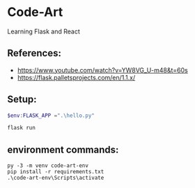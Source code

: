 # Code-Art

Learning Flask and React

## References:

- https://www.youtube.com/watch?v=YW8VG_U-m48&t=60s
- https://flask.palletsprojects.com/en/1.1.x/

## Setup:

```Powershell
$env:FLASK_APP =".\hello.py"

flask run
```

## environment commands:

```Powerhsell
py -3 -m venv code-art-env
pip install -r requirements.txt
.\code-art-env\Scripts\activate
```
